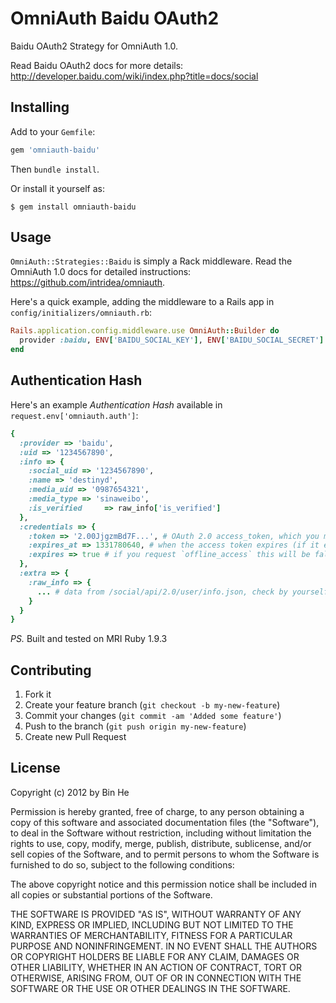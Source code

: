 # OmniAuth Baidu OAuth2

Baidu OAuth2 Strategy for OmniAuth 1.0.

Read Baidu OAuth2 docs for more details: http://developer.baidu.com/wiki/index.php?title=docs/social

## Installing

Add to your `Gemfile`:

```ruby
gem 'omniauth-baidu'
```

Then `bundle install`.

Or install it yourself as:

    $ gem install omniauth-baidu

## Usage

`OmniAuth::Strategies::Baidu` is simply a Rack middleware. Read the OmniAuth 1.0 docs for detailed instructions: https://github.com/intridea/omniauth.

Here's a quick example, adding the middleware to a Rails app in `config/initializers/omniauth.rb`:

```ruby
Rails.application.config.middleware.use OmniAuth::Builder do
  provider :baidu, ENV['BAIDU_SOCIAL_KEY'], ENV['BAIDU_SOCIAL_SECRET']
end
```

## Authentication Hash

Here's an example *Authentication Hash* available in `request.env['omniauth.auth']`:

```ruby
{
  :provider => 'baidu',
  :uid => '1234567890',
  :info => {
    :social_uid => '1234567890',
    :name => 'destinyd',
    :media_uid => '0987654321',
    :media_type => 'sinaweibo',
    :is_verified     => raw_info['is_verified']
  },
  :credentials => {
    :token => '2.00JjgzmBd7F...', # OAuth 2.0 access_token, which you may wish to store
    :expires_at => 1331780640, # when the access token expires (if it expires)
    :expires => true # if you request `offline_access` this will be false
  },
  :extra => {
    :raw_info => {
      ... # data from /social/api/2.0/user/info.json, check by yourself
    }
  }
}
```
*PS.* Built and tested on MRI Ruby 1.9.3

## Contributing

1. Fork it
2. Create your feature branch (`git checkout -b my-new-feature`)
3. Commit your changes (`git commit -am 'Added some feature'`)
4. Push to the branch (`git push origin my-new-feature`)
5. Create new Pull Request

## License

Copyright (c) 2012 by Bin He

Permission is hereby granted, free of charge, to any person obtaining a copy of this software and associated documentation files (the "Software"), to deal in the Software without restriction, including without limitation the rights to use, copy, modify, merge, publish, distribute, sublicense, and/or sell copies of the Software, and to permit persons to whom the Software is furnished to do so, subject to the following conditions:

The above copyright notice and this permission notice shall be included in all copies or substantial portions of the Software.

THE SOFTWARE IS PROVIDED "AS IS", WITHOUT WARRANTY OF ANY KIND, EXPRESS OR IMPLIED, INCLUDING BUT NOT LIMITED TO THE WARRANTIES OF MERCHANTABILITY, FITNESS FOR A PARTICULAR PURPOSE AND NONINFRINGEMENT. IN NO EVENT SHALL THE AUTHORS OR COPYRIGHT HOLDERS BE LIABLE FOR ANY CLAIM, DAMAGES OR OTHER LIABILITY, WHETHER IN AN ACTION OF CONTRACT, TORT OR OTHERWISE, ARISING FROM, OUT OF OR IN CONNECTION WITH THE SOFTWARE OR THE USE OR OTHER DEALINGS IN THE SOFTWARE.
